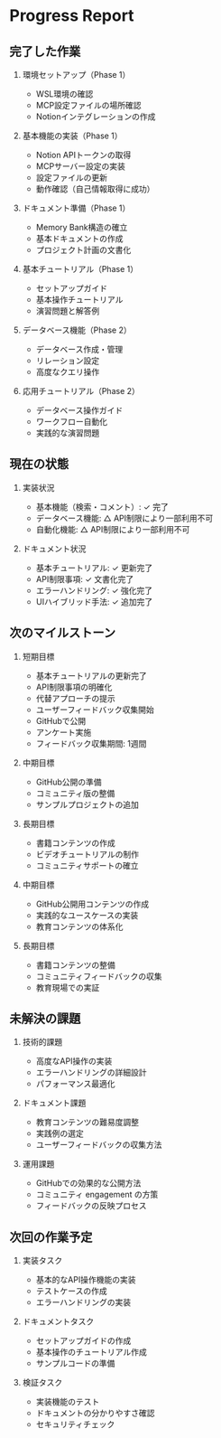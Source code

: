 # Progress Report

## 完了した作業
1. 環境セットアップ（Phase 1）
   - WSL環境の確認
   - MCP設定ファイルの場所確認
   - Notionインテグレーションの作成

2. 基本機能の実装（Phase 1）
   - Notion APIトークンの取得
   - MCPサーバー設定の実装
   - 設定ファイルの更新
   - 動作確認（自己情報取得に成功）

3. ドキュメント準備（Phase 1）
   - Memory Bank構造の確立
   - 基本ドキュメントの作成
   - プロジェクト計画の文書化

4. 基本チュートリアル（Phase 1）
   - セットアップガイド
   - 基本操作チュートリアル
   - 演習問題と解答例

5. データベース機能（Phase 2）
   - データベース作成・管理
   - リレーション設定
   - 高度なクエリ操作

6. 応用チュートリアル（Phase 2）
   - データベース操作ガイド
   - ワークフロー自動化
   - 実践的な演習問題

## 現在の状態
1. 実装状況
   - 基本機能（検索・コメント）: ✓ 完了
   - データベース機能: △ API制限により一部利用不可
   - 自動化機能: △ API制限により一部利用不可

2. ドキュメント状況
   - 基本チュートリアル: ✓ 更新完了
   - API制限事項: ✓ 文書化完了
   - エラーハンドリング: ✓ 強化完了
   - UIハイブリッド手法: ✓ 追加完了

## 次のマイルストーン
1. 短期目標
   - 基本チュートリアルの更新完了
   - API制限事項の明確化
   - 代替アプローチの提示
   - ユーザーフィードバック収集開始
   - GitHubで公開
   - アンケート実施
   - フィードバック収集期間: 1週間

2. 中期目標
   - GitHub公開の準備
   - コミュニティ版の整備
   - サンプルプロジェクトの追加

3. 長期目標
   - 書籍コンテンツの作成
   - ビデオチュートリアルの制作
   - コミュニティサポートの確立

2. 中期目標
   - GitHub公開用コンテンツの作成
   - 実践的なユースケースの実装
   - 教育コンテンツの体系化

3. 長期目標
   - 書籍コンテンツの整備
   - コミュニティフィードバックの収集
   - 教育現場での実証

## 未解決の課題
1. 技術的課題
   - 高度なAPI操作の実装
   - エラーハンドリングの詳細設計
   - パフォーマンス最適化

2. ドキュメント課題
   - 教育コンテンツの難易度調整
   - 実践例の選定
   - ユーザーフィードバックの収集方法

3. 運用課題
   - GitHubでの効果的な公開方法
   - コミュニティ engagement の方策
   - フィードバックの反映プロセス

## 次回の作業予定
1. 実装タスク
   - 基本的なAPI操作機能の実装
   - テストケースの作成
   - エラーハンドリングの実装

2. ドキュメントタスク
   - セットアップガイドの作成
   - 基本操作のチュートリアル作成
   - サンプルコードの準備

3. 検証タスク
   - 実装機能のテスト
   - ドキュメントの分かりやすさ確認
   - セキュリティチェック
